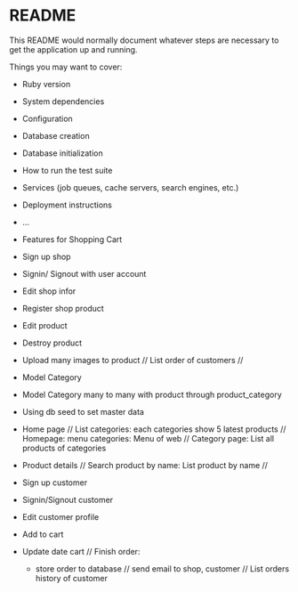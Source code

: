 # README

This README would normally document whatever steps are necessary to get the
application up and running.

Things you may want to cover:

* Ruby version

* System dependencies

* Configuration

* Database creation

* Database initialization

* How to run the test suite

* Services (job queues, cache servers, search engines, etc.)

* Deployment instructions

* ...

* Features for Shopping Cart
- Sign up shop
- Signin/ Signout with user account
- Edit shop infor
- Register shop product
- Edit product
- Destroy product
- Upload many images to product
// List order of customers //

- Model Category 
- Model Category many to many with product through product_category
- Using db seed to set master data

- Home page // List categories: each categories show 5 latest products
// Homepage: menu categories: Menu of web
// Category page: List all products of categories
- Product details
// Search product by name: List product by name //

- Sign up customer
- Signin/Signout customer
- Edit customer profile
- Add to cart
- Update date cart
// Finish order:
    - store order to database
    // send email to shop, customer
// List orders history of customer
